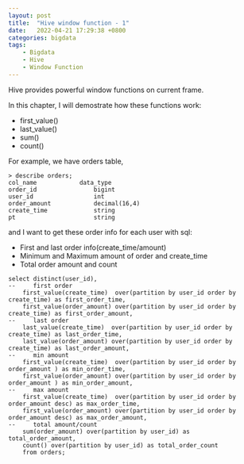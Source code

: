```yaml
---
layout: post
title:  "Hive window function - 1"
date:   2022-04-21 17:29:38 +0800
categories: bigdata
tags:
    - Bigdata
    - Hive
    - Window Function
---
```


Hive provides powerful window functions on current frame.

In this chapter, I will demostrate how these functions work: 
* first_value()
* last_value()
* sum()
* count()

For example, we have orders table, 

```shell
> describe orders;
col_name	        data_type
order_id            	bigint
user_id             	int
order_amount        	decimal(16,4)
create_time         	string
pt                  	string
```

and I want to get these order info for each user with sql: 
* First and last order info(create_time/amount) 
* Minimum and Maximum amount of order and create_time
* Total order amount and count

```shell
select distinct(user_id),
--     first order
    first_value(create_time)  over(partition by user_id order by create_time) as first_order_time,
    first_value(order_amount) over(partition by user_id order by create_time) as first_order_amount,
--     last order
    last_value(create_time)  over(partition by user_id order by create_time) as last_order_time,
    last_value(order_amount) over(partition by user_id order by create_time) as last_order_amount,
--     min amount
    first_value(create_time)  over(partition by user_id order by order_amount ) as min_order_time,
    first_value(order_amount) over(partition by user_id order by order_amount ) as min_order_amount,
--     max amount
    first_value(create_time)  over(partition by user_id order by order_amount desc) as max_order_time,
    first_value(order_amount) over(partition by user_id order by order_amount desc) as max_order_amount,
--     total amount/count
    sum(order_amount) over(partition by user_id) as total_order_amount,
    count() over(partition by user_id) as total_order_count
    from orders;
```


